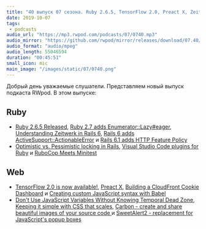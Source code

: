 ```yaml
---
title: "40 выпуск 07 сезона. Ruby 2.6.5, TensorFlow 2.0, Preact X, Zeitwerk in Rails 6, Carbon, SweetAlert2 и прочее"
date: 2019-10-07
tags:
 - podcasts
audio_url: "https://mp3.rwpod.com/podcasts/07/0740.mp3"
audio_mirror: "https://github.com/rwpod/mirror/releases/download/07.40/0740.mp3"
audio_format: "audio/mpeg"
audio_length: 55046594
duration: "00:45:51"
small_icon: mic
main_image: "/images/static/07/0740.png"
---
```


Добрый день уважаемые слушатели. Представляем новый выпуск подкаста RWpod. В этом выпуске:

## Ruby

 - [Ruby 2.6.5 Released](https://www.ruby-lang.org/en/news/2019/10/01/ruby-2-6-5-released/), [Ruby 2.7 adds Enumerator::Lazy#eager](https://blog.saeloun.com/2019/10/03/ruby-2-7-adds-enumerator-lazy-eager.html), [Understanding Zeitwerk in Rails 6](https://medium.com/cedarcode/understanding-zeitwerk-in-rails-6-f168a9f09a1f), [Rails 6 adds ActiveSupport::ActionableError](https://blog.bigbinary.com/2019/10/01/rails-6-adds-active-support-actionable-error.html) и [Rails 6.1 adds HTTP Feature Policy](https://blog.saeloun.com/2019/10/01/rails-6-1-adds-http-feature-policy.html)
 - [Optimistic vs. Pessimistic locking in Rails](https://blog.kiprosh.com/implement-optimistic-locking-in-rails/), [Visual Studio Code plugins for Ruby](https://www.mskog.com/posts/visual-studio-code-plugins-for-ruby/) и [RuboCop Meets Minitest](https://metaredux.com/posts/2019/10/04/rubocop-meets-minitest.html)

## Web

 - [TensorFlow 2.0 is now available!](https://medium.com/tensorflow/tensorflow-2-0-is-now-available-57d706c2a9ab), [Preact X](https://github.com/preactjs/preact/releases/tag/10.0.0), [Building a CloudFront Cookie Dashboard](https://technology.customink.com/blog/2019/10/05/building-a-cloudfront-cookie-dashboard-using-aws-lambda-at-edge-kinesis-and-quicksight/) и [Creating custom JavaScript syntax with Babel](https://lihautan.com/creating-custom-javascript-syntax-with-babel/)
 - [Don't Use JavaScript Variables Without Knowing Temporal Dead Zone](https://dmitripavlutin.com/javascript-variables-and-temporal-dead-zone/), [Keeping it simple with CSS that scales](https://hankchizljaw.com/wrote/keeping-it-simple-with-css-that-scales/), [Carbon - create and share beautiful images of your source code ](https://carbon.now.sh/) и [SweetAlert2 - replacement for JavaScript's popup boxes](https://sweetalert2.github.io/)

<!--more-->
